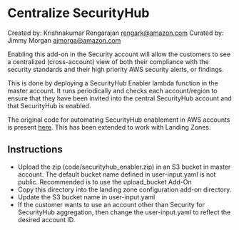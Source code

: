 # Centralize SecurityHub
Created by: Krishnakumar Rengarajan rengark@amazon.com
Curated by: Jimmy Morgan ajmorga@amazon.com

Enabling this add-on in the Security account will allow the customers to see a centralized (cross-account) view of both their compliance with the security standards and their high priority AWS security alerts, or findings.

This is done by deploying a SecurityHub Enabler lambda function in the master account. It runs periodically and checks each account/region to ensure that they have been invited into the central SecurityHub account and that SecurityHub is enabled.

The original code for automating SecurityHub enablement in AWS accounts is present [here](https://code.amazon.com/packages/ProServe-SecurityHubCentralized/trees/mainline). This has been extended to work with Landing Zones.

## Instructions

* Upload the zip (code/securityhub_enabler.zip) in an S3 bucket in master account. The default bucket name defined in user-input.yaml is not public. Recommended is to use the upload_bucket Add-On
* Copy this directory into the landing zone configuration add-on directory.
* Update the S3 bucket name in user-input.yaml
* If the customer wants to use an account other than Security for SecurityHub aggregation, then change the user-input.yaml to reflect the desired account ID.
